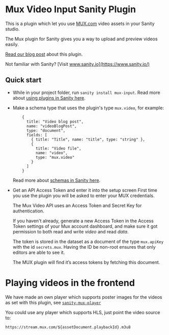 # Mux Video Input Sanity Plugin

This is a plugin which let you use [MUX.com](https://www.mux.com  ) video assets in your Sanity studio.

The Mux plugin for Sanity gives you a way to upload and preview videos easily.

[Read our blog post](https://www.sanity.io/blog/first-class-responsive-video-support-with-the-new-mux-plugin) about this plugin.

Not familiar with Sanity? [Visit www.sanity.io](https://www.sanity.io/)

## Quick start

* While in your project folder, run ``sanity install mux-input``.
  Read more about [using plugins in Sanity here](https://www.sanity.io/docs/plugins).


* Make a schema type that uses the plugin's type ``mux.video``, for example:

  ```
      {
        title: "Video blog post",
        name: "videoBlogPost",
        type: "document",
        fields: [
          { title: "Title", name: "title", type: "string" },
          {
            title: "Video file",
            name: "video",
            type: "mux.video"
          }
        ]
      }
  ```

  Read more about [schemas in Sanity here](https://www.sanity.io/docs/the-schema).


* Get an API Access Token and enter it into the setup screen
  First time you use the plugin you will be asked to enter your MUX credentials.

  The Mux Video API uses an Access Token and Secret Key for authentication.

  If you haven't already, generate a new Access Token in the Access Token settings of your Mux account dashboard, and make sure it got permission to both read and write *video* and read *data*.

  The token is stored in the dataset as a document of the type ``mux.apiKey`` with the id ``secrets.mux``.
  Having the ID be non-root ensures that only editors are able to see it.

  The MUX plugin will find it’s access tokens by fetching this document.


# Playing videos in the frontend

We have made an own player which supports poster images for the videos as set with this plugin, see [`sanity-mux-player`](https://github.com/sanity-io/sanity-mux-player)

You could use any player which supports HLS, just point the video source to:

`https://stream.mux.com/${assetDocument.playbackId}.m3u8`
